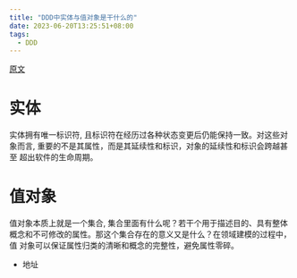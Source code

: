 ```yaml
---
title: "DDD中实体与值对象是干什么的"
date: 2023-06-20T13:25:51+08:00
tags:
  - DDD
---
```


[原文](https://www.cnblogs.com/Courage129/p/14855483.html)

# 实体

实体拥有唯一标识符, 且标识符在经历过各种状态变更后仍能保持一致。对这些对象而言, 重要的不是其属性，而是其延续性和标识，对象的延续性和标识会跨越甚至
超出软件的生命周期。

# 值对象

值对象本质上就是一个集合, 集合里面有什么呢？若干个用于描述目的、具有整体概念和不可修改的属性。那这个集合存在的意义又是什么？在领域建模的过程中，值
对象可以保证属性归类的清晰和概念的完整性，避免属性零碎。

- 地址